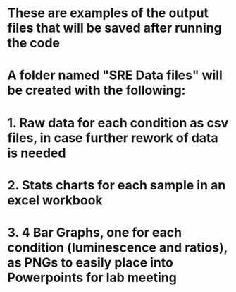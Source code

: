 # These are examples of the output files that will be saved after running the code
# A folder named "SRE Data files" will be created with the following:
# 1. Raw data for each condition as csv files, in case further rework of data is needed
# 2. Stats charts for each sample in an excel workbook
# 3. 4 Bar Graphs, one for each condition (luminescence and ratios), as PNGs to easily place into Powerpoints for lab meeting
